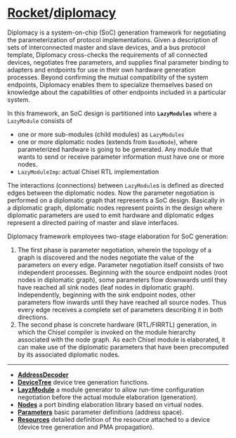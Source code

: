 
[Rocket](Readme.md)/[diplomacy](https://github.com/freechipsproject/rocket-chip/tree/master/src/main/scala/diplomacy)
========================

Diplomacy is a system-on-chip (SoC) generation framework for negotiating the parameterization of protocol implementations. Given a description of sets of interconnected master and slave devices, and a bus protocol template, Diplomacy cross-checks the requirements of all connected devices, negotiates free parameters, and supplies final parameter binding to adapters and endpoints for use in their own hardware generation processes. Beyond confirming the mutual compatibility of the system endpoints, Diplomacy enables them to specialize themselves based on knowledge about the capabilities of other endpoints included in a particular system.

In this framework, an SoC design is partitioned into **`LazyModules`** where a `LazyModule` consists of

- one or more sub-modules (child modules) as `LazyModules`
- one or more diplomatic nodes (extends from `BaseNode`), where parameterized hardware is going to be generated. Any module that wants to send or receive parameter information must have one or more nodes.
- `LazyModuleImp`: actual Chisel RTL implementation

The interactions (connections) between `LazyModule`s is defined as directed edges between the diplomatic nodes. Now the parameter negotiation is performed on a diplomatic graph that represents a SoC design. Basically in a diplomatic graph, diplomatic nodes represent points in the design where diplomatic parameters are used to emit hardware and diplomatic edges represent a directed pairing of master and slave interfaces.


Diplomacy framework employees two-stage elaboration for SoC generation:

1. The first phase is parameter negotiation, wherein the topology of a graph is discovered and the nodes negotiate the value of the parameters on every edge. Parameter negotiation itself consists of two independent processes. Beginning with the source endpoint nodes (root nodes in diplomatic graph), some parameters flow downwards until they have reached all sink nodes (leaf nodes in diplomatic graph). Independently, beginning with the sink endpoint nodes, other parameters flow inwards until they have reached all source nodes. Thus every edge receives a complete set of parameters describing it in both directions.
1. The second phase is concrete hardware (RTL/FIRRTL) generation, in which the Chisel compiler is invoked on the module hierarchy associated with the node graph. As each Chisel module is elaborated, it can make use of the diplomatic parameters that have been precomputed by its associated diplomatic nodes.

**********************

+ **[AddressDecoder](diplomacy/AddressDecoder.md)**
+ **[DeviceTree](diplomacy/DeviceTree.md)**
  device tree generation functions.
+ **[LayzModule](diplomacy/LazyModule.md)**
  a module generator to allow run-time configuration negotiation before the actual module elaboration (generation).
+ **[Nodes](diplomacy/Nodes.md)**
  a port binding elaboration library based on virtual nodes.
+ **[Parameters](diplomacy/Parameters.md)**
  basic parameter definitions (address space).
+ **[Resources](diplomacy/Resources.md)**
  detailed definition of the resource attached to a device (device tree generation and PMA propagation).




